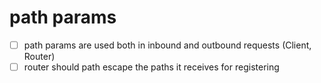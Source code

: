 # path params

- [ ] path params are used both in inbound and outbound requests (Client, Router)
- [ ] router should path escape the paths it receives for registering
